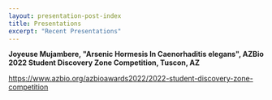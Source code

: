 ```yaml
---
layout: presentation-post-index
title: Presentations
excerpt: "Recent Presentations"
---
```


__Joyeuse Mujambere, "Arsenic Hormesis In Caenorhaditis elegans", AZBio 2022 Student Discovery Zone Competition, Tuscon, AZ__

https://www.azbio.org/azbioawards2022/2022-student-discovery-zone-competition

